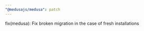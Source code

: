 ```yaml
---
"@medusajs/medusa": patch
---
```


fix(medusa): Fix broken migration in the case of fresh installations
